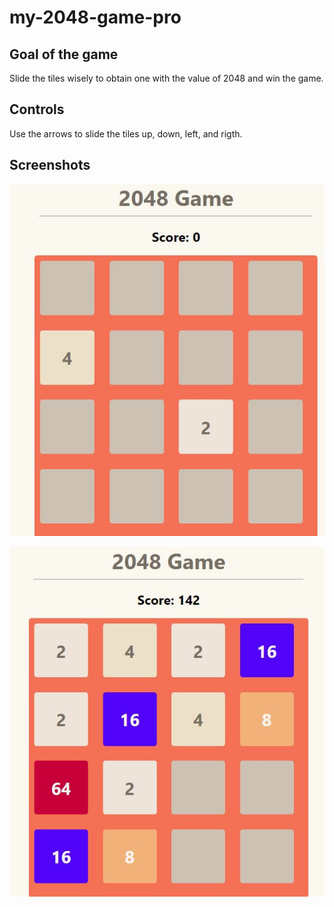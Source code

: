 # my-2048-game-pro

## Goal of the game

Slide the tiles wisely to obtain one with the value of 2048 and win the game.  

## Controls 
Use the arrows to slide the tiles up, down, left, and rigth. 

## Screenshots 
![Title screen](https://raw.githubusercontent.com/Franck-Christ/my-2048-game-1/main/starting%20game%20page.png)

![Title screen](https://raw.githubusercontent.com/Franck-Christ/my-2048-game-1/main/Ongoing%20game.png)
